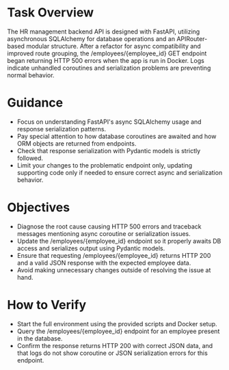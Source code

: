 # Task Overview
The HR management backend API is designed with FastAPI, utilizing asynchronous SQLAlchemy for database operations and an APIRouter-based modular structure. After a refactor for async compatibility and improved route grouping, the /employees/{employee_id} GET endpoint began returning HTTP 500 errors when the app is run in Docker. Logs indicate unhandled coroutines and serialization problems are preventing normal behavior.

# Guidance
- Focus on understanding FastAPI's async SQLAlchemy usage and response serialization patterns.
- Pay special attention to how database coroutines are awaited and how ORM objects are returned from endpoints.
- Check that response serialization with Pydantic models is strictly followed.
- Limit your changes to the problematic endpoint only, updating supporting code only if needed to ensure correct async and serialization behavior.

# Objectives
- Diagnose the root cause causing HTTP 500 errors and traceback messages mentioning async coroutine or serialization issues.
- Update the /employees/{employee_id} endpoint so it properly awaits DB access and serializes output using Pydantic models.
- Ensure that requesting /employees/{employee_id} returns HTTP 200 and a valid JSON response with the expected employee data.
- Avoid making unnecessary changes outside of resolving the issue at hand.

# How to Verify
- Start the full environment using the provided scripts and Docker setup.
- Query the /employees/{employee_id} endpoint for an employee present in the database.
- Confirm the response returns HTTP 200 with correct JSON data, and that logs do not show coroutine or JSON serialization errors for this endpoint.